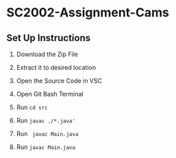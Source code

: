 # SC2002-Assignment-Cams

## Set Up Instructions
1.	Download the Zip File 
2.	Extract it to desired location
3.	Open the Source Code in VSC
4.  Open Git Bash Terminal

5.  Run
``` cd src ```

6.  Run 
``` javac ./*.java' ```

7.  Run 
``` javac Main.java```

8.  Run
``` javac Main.java ```